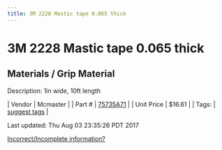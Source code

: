 ```yaml
---
title: 3M 2228 Mastic tape 0.065 thick
---
```


# 3M 2228 Mastic tape 0.065 thick
## Materials / Grip Material
Description: 	1in wide, 10ft length 

| Vendor | Mcmaster | 
| Part # | [75735A71](https://www.mcmaster.com/#75735A71) | 
| Unit Price | $16.61 | 
| Tags: | [suggest tags](https://docs.google.com/forms/d/e/1FAIpQLSeWyY8v3RgOty-MyWmh9U0iivNYN_molChYyS-0U-o-kOAv_g/viewform) | 

Last updated: Thu Aug 03 23:35:26 PDT 2017

 [Incorrect/Incomplete information?](https://docs.google.com/forms/d/e/1FAIpQLSeWyY8v3RgOty-MyWmh9U0iivNYN_molChYyS-0U-o-kOAv_g/viewform)